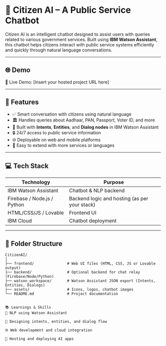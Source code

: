 # 🤖 Citizen AI – A Public Service Chatbot

Citizen AI is an intelligent chatbot designed to assist users with queries related to various government services. Built using **IBM Watson Assistant**, this chatbot helps citizens interact with public service systems efficiently and quickly through natural language conversations.

---

## 🌐 Demo

🚀 Live Demo: [Insert your hosted project URL here]

---

## 📌 Features

- ✅ Smart conversation with citizens using natural language
- 🏛️ Handles queries about Aadhaar, PAN, Passport, Voter ID, and more
- 🤖 Built with **Intents**, **Entities**, and **Dialog nodes** in IBM Watson Assistant
- 🔒 24/7 access to public service information
- 🌐 Deployable on web and mobile platforms
- 🔧 Easy to extend with more services or languages

---

## 💻 Tech Stack

| Technology | Purpose |
|------------|---------|
| IBM Watson Assistant | Chatbot & NLP backend |
| Firebase / Node.js / Python | Backend logic and hosting (as per your stack) |
| HTML/CSS/JS / Lovable | Frontend UI |
| IBM Cloud | Chatbot deployment |

---

## 📂 Folder Structure

```plaintext
CitizenAI/
│
├── frontend/               # Web UI files (HTML, CSS, JS or Lovable output)
├── backend/                # Optional backend for chat relay (Firebase/Node/Python)
├── watson_workspace/       # Watson Assistant JSON export (Intents, Entities, Dialogs)
├── assets/                 # Icons, logos, chatbot images
└── README.md               # Project documentation


📚 Learnings & Skills
💬 NLP using Watson Assistant

🧠 Designing intents, entities, and dialog flow

🌐 Web development and cloud integration

🚀 Hosting and deploying AI apps

